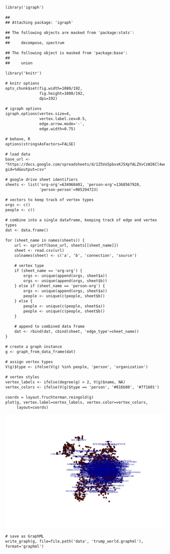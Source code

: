     library('igraph')

    ## 
    ## Attaching package: 'igraph'

    ## The following objects are masked from 'package:stats':
    ## 
    ##     decompose, spectrum

    ## The following object is masked from 'package:base':
    ## 
    ##     union

    library('knitr')

    # knitr options
    opts_chunk$set(fig.width=1080/192,
                   fig.height=1080/192,
                   dpi=192)

    # igraph options
    igraph.options(vertex.size=4,
                   vertex.label.cex=0.5,
                   edge.arrow.mode='-',
                   edge.width=0.75)

    # behave, R
    options(stringsAsFactors=FALSE)

    # load data
    base_url <- "https://docs.google.com/spreadsheets/d/1Z5Vo5pbvxKJ5XpfALZXvCzW26Cl4we3OaN73K9Ae5Ss/pub?gid=%d&output=csv"

    # google drive sheet identifiers
    sheets <- list('org-org'=634968401, 'person-org'=1368567920,
                   'person-person'=905294723)

    # vectors to keep track of vertex types
    orgs <- c()
    people <- c()

    # combine into a single dataframe, keeping track of edge and vertex types
    dat <- data.frame()

    for (sheet_name in names(sheets)) {
        url <- sprintf(base_url, sheets[[sheet_name]])
        sheet <- read.csv(url)
        colnames(sheet) <- c('a', 'b', 'connection', 'source')

        # vertex type
        if (sheet_name == 'org-org') {
            orgs <- unique(append(orgs, sheet$a))
            orgs <- unique(append(orgs, sheet$b))
        } else if (sheet_name == 'person-org') {
            orgs <- unique(append(orgs, sheet$a))
            people <- unique(c(people, sheet$b))
        } else {
            people <- unique(c(people, sheet$a))
            people <- unique(c(people, sheet$b))
        }

        # append to combined data frame
        dat <- rbind(dat, cbind(sheet, 'edge_type'=sheet_name))
    }

    # create a graph instance
    g <- graph_from_data_frame(dat)

    # assign vertex types
    V(g)$type <- ifelse(V(g) %in% people, 'person', 'organization')

    # vertex styles
    vertex_labels <- ifelse(degree(g) > 2, V(g)$name, NA)
    vertex_colors <- ifelse(V(g)$type == 'person', '#016b80', '#7f1601')

    coords = layout.fruchterman.reingold(g)
    plot(g, vertex.label=vertex_labels, vertex.color=vertex_colors,
         layout=coords)

![](README_files/figure-markdown_strict/unnamed-chunk-1-1.png)

    # save as GraphML
    write_graph(g, file=file.path('data', 'trump_world.graphml'), format='graphml')

